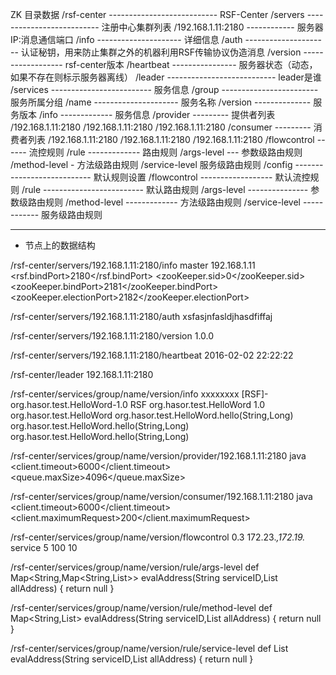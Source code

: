 ZK 目录数据
	/rsf-center --------------------------- RSF-Center
		/servers -------------------------- 注册中心集群列表
			/192.168.1.11:2180 ------------ 服务器IP:消息通信端口
				/info --------------------- 详细信息
				/auth --------------------- 认证秘钥，用来防止集群之外的机器利用RSF传输协议伪造消息
				/version ------------------ rsf-center版本
				/heartbeat ---------------- 服务器状态（动态，如果不存在则标示服务器离线）
		/leader --------------------------- leader是谁
		/services ------------------------- 服务信息
			/group ------------------------ 服务所属分组
				/name --------------------- 服务名称
					/version -------------- 服务版本
						/info ------------- 服务信息
						/provider --------- 提供者列表
							/192.168.1.11:2180
							/192.168.1.11:2180
							/192.168.1.11:2180
						/consumer --------- 消费者列表
							/192.168.1.11:2180
							/192.168.1.11:2180
							/192.168.1.11:2180
						/flowcontrol ------ 流控规则
						/rule ------------- 路由规则
							/args-level --- 参数级路由规则
							/method-level - 方法级路由规则
							/service-level  服务级路由规则
		/config --------------------------- 默认规则设置
			/flowcontrol ------------------ 默认流控规则
			/rule ------------------------- 默认路由规则
				/args-level --------------- 参数级路由规则
				/method-level ------------- 方法级路由规则
				/service-level ------------ 服务级路由规则
								
------------------------------------------------------------------------------
- 节点上的数据结构

/rsf-center/servers/192.168.1.11:2180/info
	<info>
		<workMode>master</workMode>								<!-- 工作模式：Master、Slave、Alone -->
		<inetAddress>192.168.1.11</inetAddress>					<!-- 注册中心地址，RSF客户端连接到这个地址 -->
		<rsf.bindPort>2180</rsf.bindPort>						<!-- 注册中心端口，RSF客户端连接到这个端口 -->
		<zooKeeper.sid>0</zooKeeper.sid>						<!-- 集群中sid -->
		<zooKeeper.bindPort>2181</zooKeeper.bindPort>			<!-- 集群中用于zk信息传输的端口 -->
		<zooKeeper.electionPort>2182</zooKeeper.electionPort>	<!-- 集群中用于zk选举的端口 -->
	</info>

/rsf-center/servers/192.168.1.11:2180/auth
	xsfasjnfasldjhasdfiffaj

/rsf-center/servers/192.168.1.11:2180/version
	1.0.0

/rsf-center/servers/192.168.1.11:2180/heartbeat
	2016-02-02 22:22:22

/rsf-center/leader
	192.168.1.11:2180

/rsf-center/services/group/name/version/info
	<info>
		<hashCode>xxxxxxxx</hashCode>										<!-- 服务签名 -->
		<bindID>[RSF]-org.hasor.test.HelloWord-1.0</bindID>					<!-- BindID -->
		<group>RSF</group>													<!-- Group -->
		<name>org.hasor.test.HelloWord</name>								<!-- Name -->
		<version>1.0</version>												<!-- Version -->
		<bindType>org.hasor.test.HelloWord</bindTypen>						<!-- Type -->
		<serviceList>														<!-- 接口信息 -->
			<method>org.hasor.test.HelloWord.hello(String,Long)</method>
			<method>org.hasor.test.HelloWord.hello(String,Long)</method>
			<method>org.hasor.test.HelloWord.hello(String,Long)</method>
		</serviceList>
	</info>

/rsf-center/services/group/name/version/provider/192.168.1.11:2180
	<info>
		<serializeType>java</serializeType>					<!-- 传输序列化协议 -->
		<client.timeout>6000</client.timeout>				<!-- rsf调用超时时间-->
		<queue.maxSize>4096</queue.maxSize>					<!-- 最大服务处理队列长度 -->
	</info>

/rsf-center/services/group/name/version/consumer/192.168.1.11:2180
	<info>
		<serializeType>java</serializeType>					<!-- 传输序列化协议 -->
		<client.timeout>6000</client.timeout>				<!-- rsf调用超时时间-->
		<client.maximumRequest>200</client.maximumRequest>	<!-- 最大并发请求数 -->
	</info>

/rsf-center/services/group/name/version/flowcontrol
	<controlSet>
		<!-- 单元化规则 -->
		<flowControl enable="true" type="unit">
			<threshold>0.3</threshold>                  <!-- 本地机房占比低于这个数时启用跨机房 -->
			<exclusions>172.23.*,172.19.*</exclusions>  <!-- 当本机IP属于下面这个网段时则不生效 -->
		</flowControl>
		<!-- 服务地址选取规则 -->
		<flowControl enable="true" type="random">
		</flowControl>
		<!-- QoS流量控制规则 -->
		<flowControl enable="true" type="Speed">
			<action>service</action>    				<!-- 速率控制方式：每服务、每方法、每地址 -->
			<rate>5</rate>             					<!-- 稳态速率 -->
			<peak>100</peak>            				<!-- 峰值速率 -->
			<timeWindow>10</timeWindow> 				<!-- 时间窗口 -->
		</flowControl>
	</controlSet>

/rsf-center/services/group/name/version/rule/args-level
	def Map<String,Map<String,List<String>>> evalAddress(String serviceID,List<String> allAddress)  {
	    return null
	}

/rsf-center/services/group/name/version/rule/method-level
	def Map<String,List<String>> evalAddress(String serviceID,List<String> allAddress)  {
	    return null
	}

/rsf-center/services/group/name/version/rule/service-level
	def List<String> evalAddress(String serviceID,List<String> allAddress)  {
	    return null
	}
